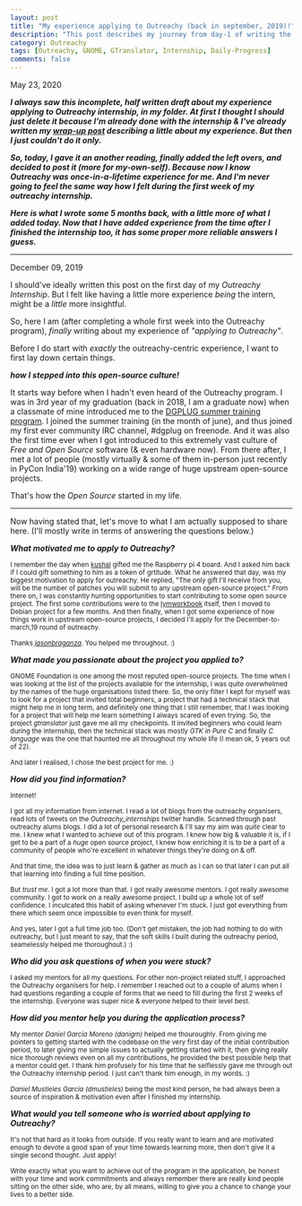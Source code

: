 ```yaml
---
layout: post
title: "My experience applying to Outreachy (back in september, 2019)!"
description: "This post describes my journey from day-1 of writing the initial application to right now me actually being an Outreachy intern."
category: Outreachy
tags: [Outreachy, GNOME, GTranslator, Internship, Daily-Progress]
comments: false
---
```


May 23, 2020

***I always saw this incomplete, half written draft about my experience applying to Outreachy internship, in my folder. At first I thought I should just delete it because I'm already done with the internship & I've already written my [wrap-up post](https://priyankasaggu11929.github.io/outreachy/2020/03/03/Outreachy-final-post.html) describing a little about my experience. But then I just couldn't do it only.***

***So, today, I gave it an another reading, finally added the left overs, and decided to post it (more for my-own-self). Because now I know Outreachy was once-in-a-lifetime experience for me. And I'm never going to feel the same way how I felt during the first week of my outreachy internship.***

***Here is what I wrote some 5 months back, with a little more of what I added today. Now that I have added experience from the time after I finished the internship too, it has some proper more reliable answers I guess.***

---

December 09, 2019

I should've ideally written this post on the first day of my *Outreachy Internship*. But I felt like having a little more experience *being* the intern, might be a *little* more insightful.

So, here I am (after completing a whole first week into the Outreachy program), *finally* writing about my experience of *"applying to Outreachy"*. 

Before I do start with *exactly* the outreachy-centric experience, I want to first lay down certain things. 

***how I stepped into this open-source culture!***

It starts way before when I hadn't even heard of the Outreachy program. I was in 3rd year of my graduation (back in 2018, I am a graduate now) when a classmate of mine introduced me to the [DGPLUG summer training program](https://dgplug.org/archive/). I joined the summer training (in the month of june), and thus joined my first ever community IRC channel, #dgplug on freenode. And it was also the first time ever when I got introduced to this extremely vast culture of *Free and Open Source* software (& even hardware now). From there after, I met a lot of people (mostly virtually & some of them in-person just recently in PyCon India'19) working on a wide range of huge upstream open-source projects. 

That's how the *Open Source* started in my life.

---

Now having stated that, let's move to what I am actually supposed to share here. (I'll mostly write in terms of answering the questions below.)


***What motivated me to apply to Outreachy?***

<sub>I remember the day when [kushal](https://kushaldas.in) gifted me the Raspberry pi 4 board. And I asked him back if I could gift something to him as a token of grtitude. What he answered that day, was my biggest motivation to apply for outreachy. He replied, "The only gift I'll receive from you, will be the number of patches you will submit to any upstream open-source project." From there on, I was constantly hunting opportunities to start contributing to some open source project. The first some contributions were to the [lymworkbook](https://github.com/kushaldas/lymworkbook) itself, then I moved to Debian project for a few months. And then finally, when I got some experience of how things work in upstream open-source projects, I decided I'll apply for the December-to-march,19 round of outreachy.</sub>


<sub>Thanks *[jasonbraganza](www.mjbraganza.com)*. You helped me throughout. :)</sub>

***What made you passionate about the project you applied to?***

<sub> GNOME Foundation is one among the most reputed open-source projects. The time when I was looking at the list of the projects available for the internship, I was quite overwhelmed by the names of the huge organisations listed there. So, the only filter I kept for myself was to look for a project that invited total beginners, a project that had a technical stack that might help me in long term, and definitely one thing that I still remember, that I was looking for a project that will help me learn something I always scared of even trying. So, the project *gtranslator* just gave me all my checkpoints. It invited beginners who could learn during the internship, then the technical stack was mostly *GTK in Pure C* and finally *C language* was the one that haunted me all throughout my whole life (I mean ok, 5 years out of 22).</sub>

<sub>And later I realised, I chose the best project for me. :)</sub>

***How did you find information?***

<sub>Internet!</sub>

<sub>I got all my information from internet. I read a lot of blogs from the outreachy organisers, read lots of tweets on the *Outreachy_internships* twitter handle. Scanned through past outreachy alums blogs. I did a lot of personal research & I'll say my aim was *quite* clear to me. I knew what I wanted to achieve out of this program. I knew how big & valuable it is, if I get to be a part of a *huge* open source project, I knew how enriching it is to be a part of a community of people who're excellent in whatever things they're doing on & off.</sub>

<sub>And that time, the idea was to just learn & gather as much as I can so that later I can put all that learning into finding a full time position.</sub>

<sub>But *trust me*. I got a lot more than that. I got really awesome mentors. I got really awesome community. I got to work on a really awesome project. I build up a whole lot of self confidence. I inculcated this habit of asking whenever I'm stuck. I just got everything from there which seem once impossible to even think for myself.</sub>

<sub>And yes, later I got a full time job too. (Don't get mistaken, the job had nothing to do with outreachy, but I just meant to say, that the soft skills I built during the outreachy period, seamelessly helped me thoroughout.) :)</sub>


***Who did you ask questions of when you were stuck?***

<sub>I asked my mentors for all my questions. For other non-project related stuff, I approached the Outreachy organisers for help. I remember I reached out to a couple of alums when I had questions regarding a couple of forms that we need to fill during the first 2 weeks of the internship. Everyone was super nice & everyone helped to their level best.</sub>


***How did you mentor help you during the application process?***

<sub>My mentor *Daniel Garcia Moreno (danigm)* helped me thouroughly. From giving me pointers to getting started with the codebase on the very first day of the initial contribution period, to later giving me simple issues to actually getting started with it, then giving really nice thorough reviews even on all my contributions, he provided the best possible help that a mentor could get. I thank him profusely for his time that he selflessly gave me through out the Outreachy internship period. I just can't thank him enough, in my words. :)</sub>

<sub>*Daniel Mustieles García (dmustieles)* being the most kind person, he had always been a source of inspiration & motivation even after I finished my internship.</sub>

***What would you tell someone who is worried about applying to Outreachy?***

<sub>It's not that hard as it looks from outside. If you really want to learn and are motivated enough to devote a good span of your time towards learning more, then don't give it a single second thought. Just apply!</sub>

<sub>Write exactly what you want to achieve out of the program in the application, be honest with your time and work commitments and always remember there are really kind people sitting on the other side, who are, by all means, willing to give you a chance to change your lives to a better side.</sub>

